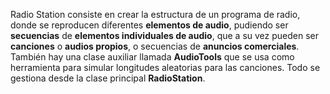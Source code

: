 Radio Station consiste en crear la estructura de un programa de radio, donde se reproducen diferentes **elementos de audio**, pudiendo ser **secuencias** de **elementos individuales de audio**, que a su vez pueden ser **canciones** o **audios propios**, o secuencias de **anuncios comerciales**. También hay una clase auxiliar llamada **AudioTools** que se usa como herramienta para simular longitudes aleatorias para las canciones. Todo se gestiona desde la clase principal **RadioStation**.
